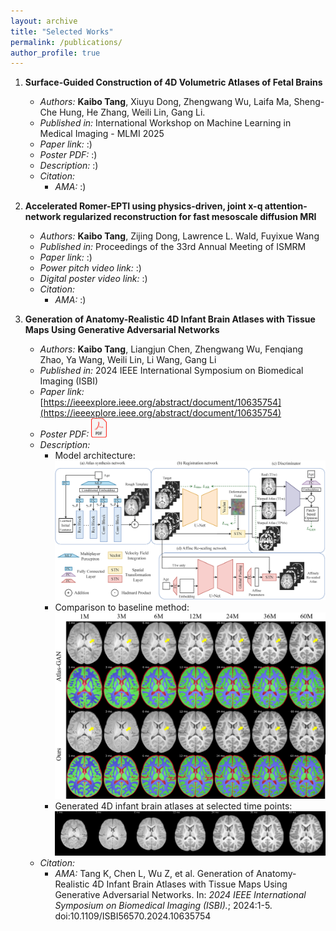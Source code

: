 ```yaml
---
layout: archive
title: "Selected Works"
permalink: /publications/
author_profile: true
---
```


1. **Surface-Guided Construction of 4D Volumetric Atlases of Fetal Brains**
    * *Authors:* **Kaibo Tang**, Xiuyu Dong, Zhengwang Wu, Laifa Ma, Sheng-Che Hung, He Zhang, Weili Lin, Gang Li.
    * *Published in:* International Workshop on Machine Learning in Medical Imaging - MLMI 2025
    * *Paper link:* :)
    * *Poster PDF:* :)
    * *Description:* :)
    * *Citation:*
      * *AMA:* :)


2. **Accelerated Romer-EPTI using physics-driven, joint x-q attention-network regularized reconstruction for fast mesoscale diffusion MRI**
    * *Authors:* **Kaibo Tang**, Zijing Dong, Lawrence L. Wald, Fuyixue Wang 
    * *Published in:* Proceedings of the 33rd Annual Meeting of ISMRM
    * *Paper link:* :)
    * *Power pitch video link:* :)
    * *Digital poster video link:* :)
    * *Citation:* 
      * *AMA:* :)

3. **Generation of Anatomy-Realistic 4D Infant Brain Atlases with Tissue Maps Using Generative Adversarial Networks**
    * *Authors:* **Kaibo Tang**, Liangjun Chen, Zhengwang Wu, Fenqiang Zhao, Ya Wang, Weili Lin, Li Wang, Gang Li
    * *Published in:* 2024 IEEE International Symposium on Biomedical Imaging (ISBI)
    * *Paper link:* [https://ieeexplore.ieee.org/abstract/document/10635754](https://ieeexplore.ieee.org/abstract/document/10635754)
    * *Poster PDF:* [<img src="/images/pdf.png" width="25"/>](/files/902_poster_final.pdf)
    * *Description:*
      * Model architecture:
        ![Model architecture](/images/ISBI_fig1.png)
      * Comparison to baseline method:
        ![Comparison to baseline method](/images/ISBI_fig3.png)
      * Generated 4D infant brain atlases at selected time points:
        ![4D infant brain atlases after affine rescaling](/images/ISBI_fig2.png)
    * *Citation:*
      * *AMA:* Tang K, Chen L, Wu Z, et al. Generation of Anatomy-Realistic 4D Infant Brain Atlases with Tissue Maps Using Generative Adversarial Networks. In: *2024 IEEE International Symposium on Biomedical Imaging (ISBI).*; 2024:1-5. doi:10.1109/ISBI56570.2024.10635754
